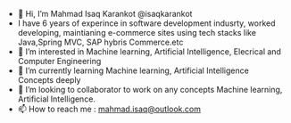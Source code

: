 - 👋 Hi, I’m Mahmad Isaq Karankot @isaqkarankot
-  I have 6 years of experince in software development indusrty, worked developing, maintianing e-commerce sites using tech stacks like Java,Spring MVC, SAP hybris Commerce.etc
- 👀 I’m interested in Machine learning, Artificial Intelligence, Elecrical and Computer Engineering
- 🌱 I’m currently learning Machine learning, Artificial Intelligence Concepts deeply
- 💞️ I’m looking to collaborator to work on any concepts Machine learning, Artificial Intelligence.
- 📫 How to reach me : mahmad.isaq@outlook.com


<!---
isaqkarankot/isaqkarankot is a ✨ special ✨ repository because its `README.md` (this file) appears on your GitHub profile.
You can click the Preview link to take a look at your changes.
--->
